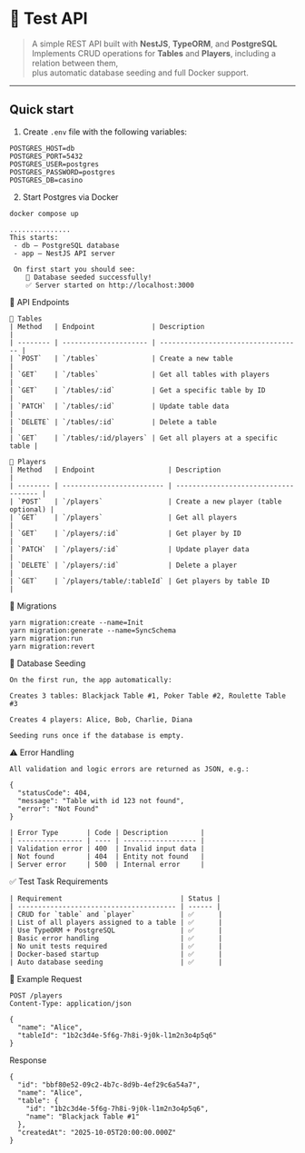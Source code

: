 # 🎲 **Test API**

> A simple REST API built with **NestJS**, **TypeORM**, and **PostgreSQL**  
> Implements CRUD operations for **Tables** and **Players**, including a relation between them,  
> plus automatic database seeding and full Docker support.

---
## Quick start

1) Create `.env` file with the following variables:

```env
POSTGRES_HOST=db
POSTGRES_PORT=5432
POSTGRES_USER=postgres
POSTGRES_PASSWORD=postgres
POSTGRES_DB=casino
```

2) Start Postgres via Docker

```
docker compose up

...............
This starts:
 - db — PostgreSQL database
 - app — NestJS API server
 
 On first start you should see:
    🎲 Database seeded successfully!
    ✅ Server started on http://localhost:3000
```

📡 API Endpoints

```
🧱 Tables
| Method   | Endpoint              | Description                         |
| -------- | --------------------- | ----------------------------------- |
| `POST`   | `/tables`             | Create a new table                  |
| `GET`    | `/tables`             | Get all tables with players         |
| `GET`    | `/tables/:id`         | Get a specific table by ID          |
| `PATCH`  | `/tables/:id`         | Update table data                   |
| `DELETE` | `/tables/:id`         | Delete a table                      |
| `GET`    | `/tables/:id/players` | Get all players at a specific table |

🧍 Players
| Method   | Endpoint                  | Description                          |
| -------- | ------------------------- | ------------------------------------ |
| `POST`   | `/players`                | Create a new player (table optional) |
| `GET`    | `/players`                | Get all players                      |
| `GET`    | `/players/:id`            | Get player by ID                     |
| `PATCH`  | `/players/:id`            | Update player data                   |
| `DELETE` | `/players/:id`            | Delete a player                      |
| `GET`    | `/players/table/:tableId` | Get players by table ID              |

```

🧩 Migrations

```
yarn migration:create --name=Init
yarn migration:generate --name=SyncSchema
yarn migration:run
yarn migration:revert

```

🌱 Database Seeding

```
On the first run, the app automatically:

Creates 3 tables: Blackjack Table #1, Poker Table #2, Roulette Table #3

Creates 4 players: Alice, Bob, Charlie, Diana

Seeding runs once if the database is empty.
```

⚠️ Error Handling

```
All validation and logic errors are returned as JSON, e.g.:

{
  "statusCode": 404,
  "message": "Table with id 123 not found",
  "error": "Not Found"
}

| Error Type       | Code | Description        |
| ---------------- | ---- | ------------------ |
| Validation error | 400  | Invalid input data |
| Not found        | 404  | Entity not found   |
| Server error     | 500  | Internal error     |

```


✅ Test Task Requirements

```
| Requirement                             | Status |
| --------------------------------------- | ------ |
| CRUD for `table` and `player`           | ✅      |
| List of all players assigned to a table | ✅      |
| Use TypeORM + PostgreSQL                | ✅      |
| Basic error handling                    | ✅      |
| No unit tests required                  | ✅      |
| Docker-based startup                    | ✅      |
| Auto database seeding                   | ✅      |

```


💬 Example Request

```
POST /players
Content-Type: application/json

{
  "name": "Alice",
  "tableId": "1b2c3d4e-5f6g-7h8i-9j0k-l1m2n3o4p5q6"
}

```

Response

```
{
  "id": "bbf80e52-09c2-4b7c-8d9b-4ef29c6a54a7",
  "name": "Alice",
  "table": {
    "id": "1b2c3d4e-5f6g-7h8i-9j0k-l1m2n3o4p5q6",
    "name": "Blackjack Table #1"
  },
  "createdAt": "2025-10-05T20:00:00.000Z"
}

```